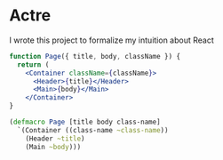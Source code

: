 # Actre
I wrote this project to formalize my intuition about React


```jsx
function Page({ title, body, className }) {
  return (
    <Container className={className}>
      <Header>{title}</Header>
      <Main>{body}</Main>
    </Container>
}
```

```clojure
(defmacro Page [title body class-name]
  `(Container ((class-name ~class-name))
    (Header ~title)
    (Main ~body)))
```
